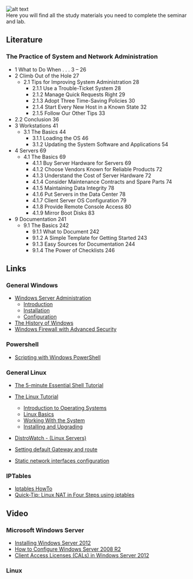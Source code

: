 ![alt text](http://bearpm.com/wp-content/uploads/2013/07/work-in-progress.png "Work in progress") <br />
Here you will find all the study materials you need to complete the seminar and lab.

## Literature
### The Practice of System and Network Administration
* 1 What to Do When . . . 3 – 26
* 2 Climb Out of the Hole 27
    * 2.1 Tips for Improving System Administration 28
        * 2.1.1 Use a Trouble-Ticket System 28
        * 2.1.2 Manage Quick Requests Right 29
        * 2.1.3 Adopt Three Time-Saving Policies 30
        * 2.1.4 Start Every New Host in a Known State 32
        * 2.1.5 Follow Our Other Tips 33
* 2.2 Conclusion 36
* 3 Workstations 41
    * 3.1 The Basics 44
        * 3.1.1 Loading the OS 46
        * 3.1.2 Updating the System Software and Applications 54
* 4 Servers 69
    * 4.1 The Basics 69
        * 4.1.1 Buy Server Hardware for Servers 69
        * 4.1.2 Choose Vendors Known for Reliable Products 72
        * 4.1.3 Understand the Cost of Server Hardware 72
        * 4.1.4 Consider Maintenance Contracts and Spare Parts 74
        * 4.1.5 Maintaining Data Integrity 78
        * 4.1.6 Put Servers in the Data Center 78
        * 4.1.7 Client Server OS Configuration 79
        * 4.1.8 Provide Remote Console Access 80
        * 4.1.9 Mirror Boot Disks 83
* 9 Documentation 241
    * 9.1 The Basics 242
        * 9.1.1 What to Document 242
        * 9.1.2 A Simple Template for Getting Started 243
        * 9.1.3 Easy Sources for Documentation 244
        * 9.1.4 The Power of Checklists 246

## Links   
### General Windows
* [Windows Server Administration](http://en.wikiversity.org/wiki/Windows_Server_Administration)
    - [Introduction](http://en.wikiversity.org/wiki/Windows_Server_Administration/Introduction)
    - [Installation](http://en.wikiversity.org/wiki/Windows_Server_Administration/Installation)
    - [Configuration](http://en.wikiversity.org/wiki/Windows_Server_Administration/Configuration)
* [The History of Windows](http://windows.microsoft.com/en-us/windows/history#T1=era0)
* [Windows Firewall with Advanced Security](http://technet.microsoft.com/en-us/library/ff602926(v=ws.10).aspx)

### Powershell
* [Scripting with Windows PowerShell](http://technet.microsoft.com/en-us/library/bb978526.aspx)

### General Linux
* [The 5-minute Essential Shell Tutorial](http://community.linuxmint.com/tutorial/view/100)

* [The Linux Tutorial](http://www.linux-tutorial.info/)
    - [Introduction to Operating Systems](http://www.linux-tutorial.info/modules.php?name=MContent&pageid=1)
    - [Linux Basics](http://www.linux-tutorial.info/modules.php?name=MContent&pageid=7)
    - [Working With the System](http://www.linux-tutorial.info/modules.php?name=MContent&pageid=49)
    - [Installing and Upgrading](http://www.linux-tutorial.info/modules.php?name=MContent&pageid=200)

* [DistroWatch - (Linux Servers)](http://distrowatch.com/search.php?category=Server)
* [Setting default Gateway and route](http://www.cyberciti.biz/faq/linux-setup-default-gateway-with-route-command/)
* [Static network interfaces configuration](http://www.cyberciti.biz/faq/setting-up-an-network-interfaces-file/)

### IPTables

* [Iptables HowTo](https://help.ubuntu.com/community/IptablesHowTo)
* [Quick-Tip: Linux NAT in Four Steps using iptables](http://www.revsys.com/writings/quicktips/nat.html)

## Video
### Microsoft Windows Server
* [Installing Windows Server 2012](http://www.youtube.com/watch?v=3DLTo-j9qck)
* [How to Configure Windows Server 2008 R2](http://www.youtube.com/watch?v=qjW4NSadIM8)
* [Client Access Licenses (CALs) in Windows Server 2012](https://www.youtube.com/watch?v=UyfHOrhM_7U)

### Linux
